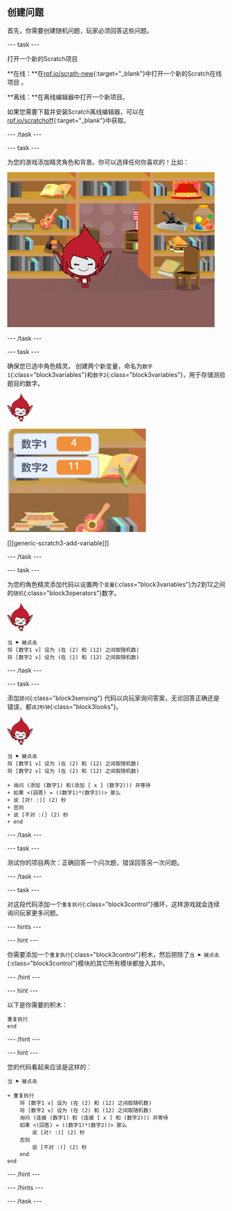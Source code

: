 ## 创建问题

首先，你需要创建随机问题，玩家必须回答这些问题。

--- task ---

打开一个新的Scratch项目

**在线：**在[rpf.io/scrath-new](http://rpf.io/scratch-new){:target="_blank"}中打开一个新的Scratch在线项目 。

**离线：**在离线编辑器中打开一个新项目。

如果您需要下载并安装Scratch离线编辑器，可以在[rpf.io/scratchoff](http://rpf.io/scratchoff){:target="_blank"}中获取。

--- /task ---

--- task ---

为您的游戏添加精灵角色和背景。你可以选择任何你喜欢的！比如：

![截屏](images/brain-setting.png)

--- /task ---

--- task ---

确保您已选中角色精灵。 创建两个新变量，命名为`数字1`{:class="block3variables"}和`数字2`{:class="block3variables"}，用于存储测验题目的数字。

![截屏](images/giga-sprite.png)

![截屏](images/brain-variables.png)

[[[generic-scratch3-add-variable]]]

--- /task ---

--- task ---

为您的角色精灵添加代码以设置两个`变量`{:class="block3variables"}为2到12之间的`随机`{:class="block3operators"}数字。

![截屏](images/giga-sprite.png)

```blocks3
当 ⚑ 被点击
将 [数字1 v] 设为 (在 (2) 和 (12) 之间取随机数)
将 [数字2 v] 设为 (在 (2) 和 (12) 之间取随机数)
```

--- /task ---

--- task ---

添加`提问`{:class="block3sensing"} 代码以向玩家询问答案，无论回答正确还是错误，都`说2秒钟`{:class="block3looks"}。

![截屏](images/giga-sprite.png)

```blocks3
当 ⚑ 被点击
将 [数字1 v] 设为 (在 (2) 和 (12) 之间取随机数)
将 [数字2 v] 设为 (在 (2) 和 (12) 之间取随机数)

+ 询问 (添加 (数字1) 和(添加 [ x ] (数字2))) 并等待
+ 如果 <(回答) = ((数字1)*(数字2))> 那么
+ 说 [对! :)] (2) 秒
+ 否则
+ 说 [不对 :(] (2) 秒
+ end
```

--- /task ---

--- task ---

测试你的项目两次：正确回答一个问次题，错误回答另一次问题。

--- /task ---

--- task ---

对这段代码添加一个`重复执行`{:class="block3control"}循环，这样游戏就会连续询问玩家更多问题。

--- hints ---


--- hint ---

你需要添加一个`重复执行`{:class="block3control"}积木，然后把除了`当 ⚑ 被点击`{:class="block3control"}模块的其它所有模块都放入其中。

--- /hint ---

--- hint ---

以下是你需要的积木：

```blocks3
重复执行
end
```

--- /hint ---

--- hint ---

您的代码看起来应该是这样的：

```blocks3
当 ⚑ 被点击

+ 重复执行
    将 [数字1 v] 设为 (在 (2) 和 (12) 之间取随机数)
    将 [数字2 v] 设为 (在 (2) 和 (12) 之间取随机数)
    询问 (连接 (数字1) 和 (连接 [ x ] 和 (数字2))) 并等待
    如果 <(回答) = ((数字1)*(数字2))> 那么
        说 [对! :)] (2) 秒
    否则
        说 [不对 :(] (2) 秒
    end
end
```

--- /hint ---

--- /hints ---

--- /task ---